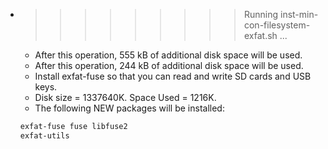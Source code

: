 * >>>>>>>>> Running inst-min-con-filesystem-exfat.sh ...
  * After this operation, 555 kB of additional disk space will be used.
  * After this operation, 244 kB of additional disk space will be used.
  * Install exfat-fuse so that you can read and write SD cards and USB keys.
  * Disk size = 1337640K. Space Used = 1216K.
  * The following NEW packages will be installed:
  ```bash
  exfat-fuse fuse libfuse2
  exfat-utils
  ```
